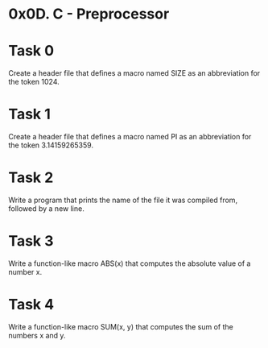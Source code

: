 # 0x0D. C - Preprocessor

# Task 0

Create a header file that defines a macro named SIZE as an abbreviation for the token 1024.

# Task 1

Create a header file that defines a macro named PI as an abbreviation for the token 3.14159265359.

# Task 2

Write a program that prints the name of the file it was compiled from, followed by a new line.

# Task 3

Write a function-like macro ABS(x) that computes the absolute value of a number x.

# Task 4

Write a function-like macro SUM(x, y) that computes the sum of the numbers x and y.

